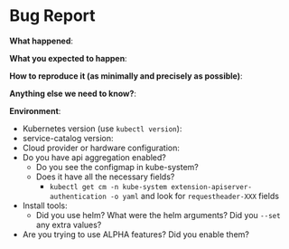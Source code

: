 # Bug Report 

**What happened**:

**What you expected to happen**:

**How to reproduce it (as minimally and precisely as possible)**:

**Anything else we need to know?**:

**Environment**:
- Kubernetes version (use `kubectl version`):
- service-catalog version:
- Cloud provider or hardware configuration:
- Do you have api aggregation enabled? 
  - Do you see the configmap in kube-system? 
  - Does it have all the necessary fields?
    - `kubectl get cm -n kube-system extension-apiserver-authentication -o yaml` and look for `requestheader-XXX` fields
- Install tools:
  - Did you use helm? What were the helm arguments? Did you `--set` any extra values?
- Are you trying to use ALPHA features? Did you enable them?
